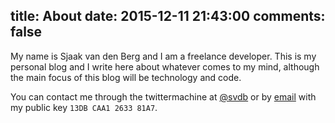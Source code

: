 title: About
date: 2015-12-11 21:43:00
comments: false
---
My name is Sjaak van den Berg and I am a freelance developer. This is my personal blog and I write here about whatever comes to my mind, although the main focus of this blog will be technology and code.

You can contact me through the twittermachine at [@svdb](https://twitter.com/svdb '@svdb on Twitter') or by [email](mailto:mail@svdb.co 'mail@svdb.co') with my public key `13DB CAA1 2633 81A7`.